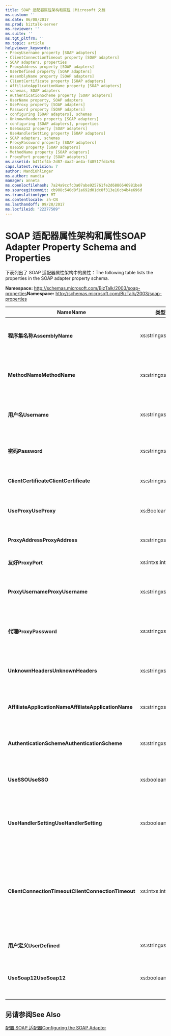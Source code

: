 ```yaml
---
title: SOAP 适配器属性架构和属性 |Microsoft 文档
ms.custom: ''
ms.date: 06/08/2017
ms.prod: biztalk-server
ms.reviewer: ''
ms.suite: ''
ms.tgt_pltfrm: ''
ms.topic: article
helpviewer_keywords:
- ProxyUsername property [SOAP adapters]
- ClientConnectionTimeout property [SOAP adapters]
- SOAP adapters, properties
- ProxyAddress property [SOAP adapters]
- UserDefined property [SOAP adapters]
- AssemblyName property [SOAP adapters]
- ClientCertificate property [SOAP adapters]
- AffiliateApplicationName property [SOAP adapters]
- schemas, SOAP adapters
- AuthenticationScheme property [SOAP adapters]
- UserName property, SOAP adapters
- UseProxy property [SOAP adapters]
- Password property [SOAP adapters]
- configuring [SOAP adapters], schemas
- UnknownHeaders property [SOAP adapters]
- configuring [SOAP adapters], properties
- UseSoap12 property [SOAP adapters]
- UseHandlerSetting property [SOAP adapters]
- SOAP adapters, schemas
- ProxyPassword property [SOAP adapters]
- UseSSO property [SOAP adapters]
- MethodName property [SOAP adapters]
- ProxyPort property [SOAP adapters]
ms.assetid: b471cf4b-2d87-4aa2-ae4a-f48517fd4c94
caps.latest.revision: 7
author: MandiOhlinger
ms.author: mandia
manager: anneta
ms.openlocfilehash: 7a24a9ccfc3a07abe925761fe2d6886646981be9
ms.sourcegitcommit: cb908c540d8f1a692d01dc8f313e16cb4b4e696d
ms.translationtype: MT
ms.contentlocale: zh-CN
ms.lasthandoff: 09/20/2017
ms.locfileid: "22277509"
---
```

# <a name="soap-adapter-property-schema-and-properties"></a><span data-ttu-id="7c779-102">SOAP 适配器属性架构和属性</span><span class="sxs-lookup"><span data-stu-id="7c779-102">SOAP Adapter Property Schema and Properties</span></span>
<span data-ttu-id="7c779-103">下表列出了 SOAP 适配器属性架构中的属性：</span><span class="sxs-lookup"><span data-stu-id="7c779-103">The following table lists the properties in the SOAP adapter property schema.</span></span>  
  
 <span data-ttu-id="7c779-104">**Namespace:** http://schemas.microsoft.com/BizTalk/2003/soap-properties</span><span class="sxs-lookup"><span data-stu-id="7c779-104">**Namespace:** http://schemas.microsoft.com/BizTalk/2003/soap-properties</span></span>  
  
|<span data-ttu-id="7c779-105">Name</span><span class="sxs-lookup"><span data-stu-id="7c779-105">Name</span></span>|<span data-ttu-id="7c779-106">类型</span><span class="sxs-lookup"><span data-stu-id="7c779-106">Type</span></span>|<span data-ttu-id="7c779-107">Description</span><span class="sxs-lookup"><span data-stu-id="7c779-107">Description</span></span>|  
|----------|----------|-----------------|  
|<span data-ttu-id="7c779-108">**程序集名称**</span><span class="sxs-lookup"><span data-stu-id="7c779-108">**AssemblyName**</span></span>|<span data-ttu-id="7c779-109">xs:string</span><span class="sxs-lookup"><span data-stu-id="7c779-109">xs:string</span></span>|<span data-ttu-id="7c779-110">标识要加载和执行的 .NET 类型和程序集。</span><span class="sxs-lookup"><span data-stu-id="7c779-110">Identifies the .NET type and assembly to be loaded and executed.</span></span>|  
|<span data-ttu-id="7c779-111">**MethodName**</span><span class="sxs-lookup"><span data-stu-id="7c779-111">**MethodName**</span></span>|<span data-ttu-id="7c779-112">xs:string</span><span class="sxs-lookup"><span data-stu-id="7c779-112">xs:string</span></span>|<span data-ttu-id="7c779-113">标识 .NET 程序集中要调用的目标方法。</span><span class="sxs-lookup"><span data-stu-id="7c779-113">Identifies the target method on the .NET assembly that is to be invoked.</span></span>|  
|<span data-ttu-id="7c779-114">**用户名**</span><span class="sxs-lookup"><span data-stu-id="7c779-114">**Username**</span></span>|<span data-ttu-id="7c779-115">xs:string</span><span class="sxs-lookup"><span data-stu-id="7c779-115">xs:string</span></span>|<span data-ttu-id="7c779-116">要使用服务器的身份验证的用户名称。</span><span class="sxs-lookup"><span data-stu-id="7c779-116">User name to use for authentication with the server.</span></span>|  
|<span data-ttu-id="7c779-117">**密码**</span><span class="sxs-lookup"><span data-stu-id="7c779-117">**Password**</span></span>|<span data-ttu-id="7c779-118">xs:string</span><span class="sxs-lookup"><span data-stu-id="7c779-118">xs:string</span></span>|<span data-ttu-id="7c779-119">要用于服务器的身份验证的用户密码。</span><span class="sxs-lookup"><span data-stu-id="7c779-119">User password to use for authentication with the server.</span></span>|  
|<span data-ttu-id="7c779-120">**ClientCertificate**</span><span class="sxs-lookup"><span data-stu-id="7c779-120">**ClientCertificate**</span></span>|<span data-ttu-id="7c779-121">xs:string</span><span class="sxs-lookup"><span data-stu-id="7c779-121">xs:string</span></span>|<span data-ttu-id="7c779-122">客户端 SSL 证书的指纹。</span><span class="sxs-lookup"><span data-stu-id="7c779-122">Thumbprint of the client SSL certificate.</span></span>|  
|<span data-ttu-id="7c779-123">**UseProxy**</span><span class="sxs-lookup"><span data-stu-id="7c779-123">**UseProxy**</span></span>|<span data-ttu-id="7c779-124">xs:Boolean</span><span class="sxs-lookup"><span data-stu-id="7c779-124">xs:Boolean</span></span>|<span data-ttu-id="7c779-125">指定 SOAP 适配器是否使用代理服务器。</span><span class="sxs-lookup"><span data-stu-id="7c779-125">Specifies whether the SOAP adapter uses a proxy server.</span></span>|  
|<span data-ttu-id="7c779-126">**ProxyAddress**</span><span class="sxs-lookup"><span data-stu-id="7c779-126">**ProxyAddress**</span></span>|<span data-ttu-id="7c779-127">xs:string</span><span class="sxs-lookup"><span data-stu-id="7c779-127">xs:string</span></span>|<span data-ttu-id="7c779-128">指定代理服务器地址。</span><span class="sxs-lookup"><span data-stu-id="7c779-128">Specifies the proxy server address.</span></span>|  
|<span data-ttu-id="7c779-129">**友好**</span><span class="sxs-lookup"><span data-stu-id="7c779-129">**ProxyPort**</span></span>|<span data-ttu-id="7c779-130">xs:int</span><span class="sxs-lookup"><span data-stu-id="7c779-130">xs:int</span></span>|<span data-ttu-id="7c779-131">指定代理服务器端口。</span><span class="sxs-lookup"><span data-stu-id="7c779-131">Specifies the proxy server port.</span></span>|  
|<span data-ttu-id="7c779-132">**ProxyUsername**</span><span class="sxs-lookup"><span data-stu-id="7c779-132">**ProxyUsername**</span></span>|<span data-ttu-id="7c779-133">xs:string</span><span class="sxs-lookup"><span data-stu-id="7c779-133">xs:string</span></span>|<span data-ttu-id="7c779-134">指定与代理服务器的身份验证的用户名。</span><span class="sxs-lookup"><span data-stu-id="7c779-134">Specifies the user name for authentication with the proxy server.</span></span>|  
|<span data-ttu-id="7c779-135">**代理**</span><span class="sxs-lookup"><span data-stu-id="7c779-135">**ProxyPassword**</span></span>|<span data-ttu-id="7c779-136">xs:string</span><span class="sxs-lookup"><span data-stu-id="7c779-136">xs:string</span></span>|<span data-ttu-id="7c779-137">指定与代理服务器的身份验证的用户密码。</span><span class="sxs-lookup"><span data-stu-id="7c779-137">Specifies the user password for authentication with the proxy server.</span></span>|  
|<span data-ttu-id="7c779-138">**UnknownHeaders**</span><span class="sxs-lookup"><span data-stu-id="7c779-138">**UnknownHeaders**</span></span>|<span data-ttu-id="7c779-139">xs:string</span><span class="sxs-lookup"><span data-stu-id="7c779-139">xs:string</span></span>|<span data-ttu-id="7c779-140">指定未知 SOAP 标头的序列化列表。</span><span class="sxs-lookup"><span data-stu-id="7c779-140">Specifies the serialized list of unknown SOAP headers.</span></span>|  
|<span data-ttu-id="7c779-141">**AffiliateApplicationName**</span><span class="sxs-lookup"><span data-stu-id="7c779-141">**AffiliateApplicationName**</span></span>|<span data-ttu-id="7c779-142">xs:string</span><span class="sxs-lookup"><span data-stu-id="7c779-142">xs:string</span></span>|<span data-ttu-id="7c779-143">定义用于 SSO 的关联应用程序的名称。</span><span class="sxs-lookup"><span data-stu-id="7c779-143">Defines the name of the affiliate application to use for SSO.</span></span>|  
|<span data-ttu-id="7c779-144">**AuthenticationScheme**</span><span class="sxs-lookup"><span data-stu-id="7c779-144">**AuthenticationScheme**</span></span>|<span data-ttu-id="7c779-145">xs:string</span><span class="sxs-lookup"><span data-stu-id="7c779-145">xs:string</span></span>|<span data-ttu-id="7c779-146">指定对目标服务器使用的验证类型。</span><span class="sxs-lookup"><span data-stu-id="7c779-146">Specifies the type of authentication to use with the destination server.</span></span>|  
|<span data-ttu-id="7c779-147">**UseSSO**</span><span class="sxs-lookup"><span data-stu-id="7c779-147">**UseSSO**</span></span>|<span data-ttu-id="7c779-148">xs:boolean</span><span class="sxs-lookup"><span data-stu-id="7c779-148">xs:boolean</span></span>|<span data-ttu-id="7c779-149">指定 SOAP 适配器是否对发送端口使用 SSO。</span><span class="sxs-lookup"><span data-stu-id="7c779-149">Specifies whether the SOAP adapter uses SSO for the send port.</span></span>|  
|<span data-ttu-id="7c779-150">**UseHandlerSetting**</span><span class="sxs-lookup"><span data-stu-id="7c779-150">**UseHandlerSetting**</span></span>|<span data-ttu-id="7c779-151">xs:boolean</span><span class="sxs-lookup"><span data-stu-id="7c779-151">xs:boolean</span></span>|<span data-ttu-id="7c779-152">指定 SOAP 发送端口是否使用处理程序的代理配置。</span><span class="sxs-lookup"><span data-stu-id="7c779-152">Specifies whether the SOAP send port uses the proxy configuration for the handler.</span></span>|  
|<span data-ttu-id="7c779-153">**ClientConnectionTimeout**</span><span class="sxs-lookup"><span data-stu-id="7c779-153">**ClientConnectionTimeout**</span></span>|<span data-ttu-id="7c779-154">xs:int</span><span class="sxs-lookup"><span data-stu-id="7c779-154">xs:int</span></span>|<span data-ttu-id="7c779-155">指定等待服务器响应的超时期限。</span><span class="sxs-lookup"><span data-stu-id="7c779-155">Specifies the time-out period of waiting for a response from the server.</span></span> <span data-ttu-id="7c779-156">如果设置为零 (0)，系统将计算基于对请求消息大小的超时值。</span><span class="sxs-lookup"><span data-stu-id="7c779-156">If set to zero (0), the system will calculate the time-out based on the request message size.</span></span>|  
|<span data-ttu-id="7c779-157">**用户定义**</span><span class="sxs-lookup"><span data-stu-id="7c779-157">**UserDefined**</span></span>|<span data-ttu-id="7c779-158">xs:string</span><span class="sxs-lookup"><span data-stu-id="7c779-158">xs:string</span></span>|<span data-ttu-id="7c779-159">定义用户定义的类。</span><span class="sxs-lookup"><span data-stu-id="7c779-159">Defines user-defined classes.</span></span>|  
|<span data-ttu-id="7c779-160">**UseSoap12**</span><span class="sxs-lookup"><span data-stu-id="7c779-160">**UseSoap12**</span></span>|<span data-ttu-id="7c779-161">xs:boolean</span><span class="sxs-lookup"><span data-stu-id="7c779-161">xs:boolean</span></span>|<span data-ttu-id="7c779-162">指定是否生成支持 SOAP 1.2 协议的代理代码。</span><span class="sxs-lookup"><span data-stu-id="7c779-162">Specifies whether to generate proxy code that supports the SOAP 1.2 protocol.</span></span>|  
  
## <a name="see-also"></a><span data-ttu-id="7c779-163">另请参阅</span><span class="sxs-lookup"><span data-stu-id="7c779-163">See Also</span></span>  
 [<span data-ttu-id="7c779-164">配置 SOAP 适配器</span><span class="sxs-lookup"><span data-stu-id="7c779-164">Configuring the SOAP Adapter</span></span>](../core/configuring-the-soap-adapter.md)